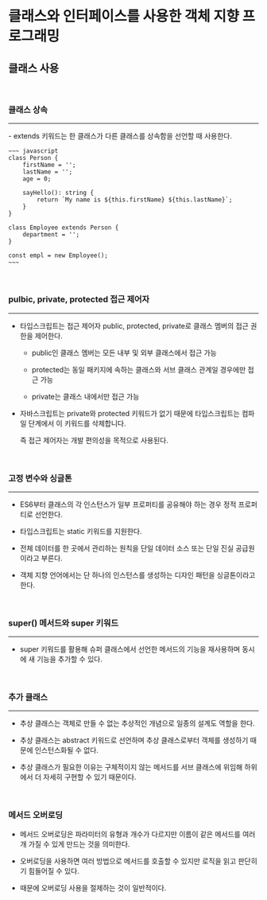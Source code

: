 # 클래스와 인터페이스를 사용한 객체 지향 프로그래밍

## 클래스 사용

<br>

### 클래스 상속
<hr>
- extends 키워드는 한 클래스가 다른 클래스를 상속함을 선언할 때 사용한다.

    ~~~ javascript
    class Person {
        firstName = '';
        lastName = '';
        age = 0;

        sayHello(): string {
            return `My name is ${this.firstName} ${this.lastName}`;
        }
    }

    class Employee extends Person {
        department = '';
    }

    const empl = new Employee();
    ~~~

<br>

### pulbic, private, protected 접근 제어자
<hr>

- 타입스크립트는 접근 제어자 public, protected, private로 클래스 멤버의 접근 권한을 제어한다.

    - public인 클래스 멤버는 모든 내부 및 외부 클래스에서 접근 가능

    - protected는 동일 패키지에 속하는 클래스와 서브 클래스 관계일 경우에만 접근 가능

    - private는 클래스 내에서만 접근 가능

- 자바스크립트는 private와 protected 키워드가 없기 때문에 타입스크립트는 컴파일 단계에서 이 키워드를 삭제합니다.

    즉 접근 제어자는 개발 편의성을 목적으로 사용된다.

<br>

### 고정 변수와 싱글톤
<hr>

- ES6부터 클래스의 각 인스턴스가 일부 프로퍼티를 공유해야 하는 경우 정적 프로퍼티로 선언한다.

- 타입스크립트는 static 키워드를 지원한다.

- 전체 데이터를 한 곳에서 관리하는 원칙을 단일 데이터 소스 또는 단일 진실 공급원이라고 부른다.

- 객체 지향 언어에서는 단 하나의 인스턴스를 생성하는 디자인 패턴을 싱글톤이라고 한다.

<br>

### super() 메서드와 super 키워드
<hr>

- super 키워드를 활용해 슈퍼 클래스에서 선언한 메서드의 기능을 재사용하며 동시에 새 기능을 추가할 수 있다.

<br>

### 추가 클래스
<hr>

- 추상 클래스는 객체로 만들 수 없는 추상적인 개념으로 일종의 설계도 역할을 한다.

- 추상 클래스는 abstract 키워드로 선언하며 추상 클래스로부터 객체를 생성하기 때문에 인스턴스화될 수 없다.

- 추상 클래스가 필요한 이유는 구체적이지 않는 메서드를 서브 클래스에 위임해 하위에서 더 자세히 구현할 수 있기 때문이다.

<br>

### 메서드 오버로딩

- 메서드 오버로딩은 파라미터의 유형과 개수가 다르지만 이름이 같은 메서드를 여러 개 가질 수 있게 만드는 것을 의미한다.

- 오버로딩을 사용하면 여러 방법으로 메서드를 호출할 수 있지만 로직을 읽고 판단히기 힘들어질 수 있다.

- 때문에 오버로딩 사용을 절제하는 것이 일반적이다.
